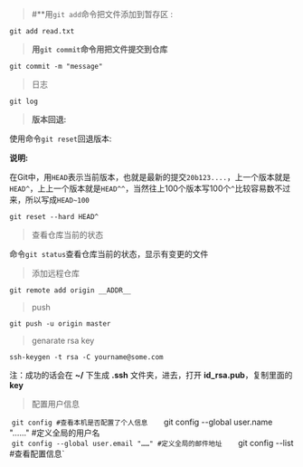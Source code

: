 >#**用`git add`命令把文件添加到暂存区 : 

`git add read.txt`

>**用`git commit`命令用把文件提交到仓库**

`git commit -m "message"`

>日志

`git log`

>**版本回退:**

使用命令`git reset`回退版本:

**说明:**

在Git中，用`HEAD`表示当前版本，也就是最新的提交`20b123....`，上一个版本就是`HEAD^`，上上一个版本就是`HEAD^^`，当然往上100个版本写100个`^`比较容易数不过来，所以写成`HEAD~100`

`git reset --hard HEAD^`

> 查看仓库当前的状态

命令`git status`查看仓库当前的状态，显示有变更的文件


>添加远程仓库

`git remote add origin __ADDR__`

>push

`git push -u origin master`

>genarate rsa key

`ssh-keygen -t rsa -C yourname@some.com`

注：成功的话会在 **~/** 下生成 **.ssh** 文件夹，进去，打开 **id_rsa.pub**，复制里面的 **key**

>配置用户信息

 `git config #查看本机是否配置了个人信息  
 `git config --global user.name "……" #定义全局的用户名  
 `git config --global user.email "……" #定义全局的邮件地址  
 `git config --list #查看配置信息`